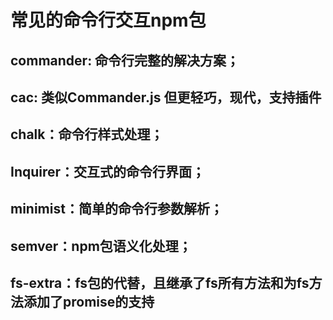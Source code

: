# 常见的命令行交互npm包
## commander: 命令行完整的解决方案；
## cac: 类似Commander.js 但更轻巧，现代，支持插件
## chalk：命令行样式处理；
## Inquirer：交互式的命令行界面；
## minimist：简单的命令行参数解析；
## semver：npm包语义化处理；
## fs-extra：fs包的代替，且继承了fs所有方法和为fs方法添加了promise的支持
